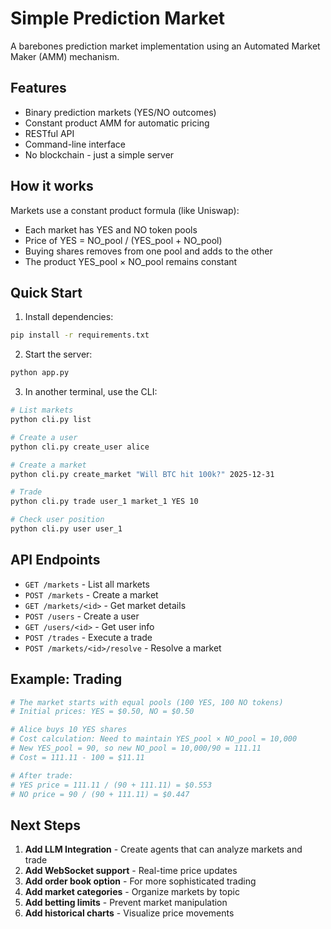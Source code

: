 # Simple Prediction Market

A barebones prediction market implementation using an Automated Market Maker (AMM) mechanism.

## Features

- Binary prediction markets (YES/NO outcomes)
- Constant product AMM for automatic pricing
- RESTful API 
- Command-line interface
- No blockchain - just a simple server

## How it works

Markets use a constant product formula (like Uniswap):
- Each market has YES and NO token pools
- Price of YES = NO_pool / (YES_pool + NO_pool)
- Buying shares removes from one pool and adds to the other
- The product YES_pool × NO_pool remains constant

## Quick Start

1. Install dependencies:
```bash
pip install -r requirements.txt
```

2. Start the server:
```bash
python app.py
```

3. In another terminal, use the CLI:
```bash
# List markets
python cli.py list

# Create a user
python cli.py create_user alice

# Create a market
python cli.py create_market "Will BTC hit 100k?" 2025-12-31

# Trade
python cli.py trade user_1 market_1 YES 10

# Check user position
python cli.py user user_1
```

## API Endpoints

- `GET /markets` - List all markets
- `POST /markets` - Create a market
- `GET /markets/<id>` - Get market details
- `POST /users` - Create a user
- `GET /users/<id>` - Get user info
- `POST /trades` - Execute a trade
- `POST /markets/<id>/resolve` - Resolve a market

## Example: Trading

```python
# The market starts with equal pools (100 YES, 100 NO tokens)
# Initial prices: YES = $0.50, NO = $0.50

# Alice buys 10 YES shares
# Cost calculation: Need to maintain YES_pool × NO_pool = 10,000
# New YES_pool = 90, so new NO_pool = 10,000/90 = 111.11
# Cost = 111.11 - 100 = $11.11

# After trade:
# YES price = 111.11 / (90 + 111.11) = $0.553
# NO price = 90 / (90 + 111.11) = $0.447
```

## Next Steps

1. **Add LLM Integration** - Create agents that can analyze markets and trade
2. **Add WebSocket support** - Real-time price updates
3. **Add order book option** - For more sophisticated trading
4. **Add market categories** - Organize markets by topic
5. **Add betting limits** - Prevent market manipulation
6. **Add historical charts** - Visualize price movements